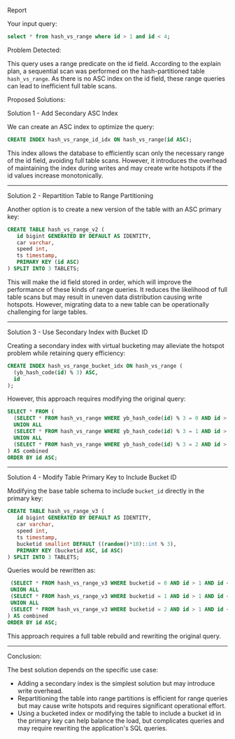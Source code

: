 

Report

Your input query:

```sql
select * from hash_vs_range where id > 1 and id < 4;
```

Problem Detected:

This query uses a range predicate on the id field. According to the explain plan, a sequential scan was performed on the hash-partitioned table `hash_vs_range`. As there is no ASC index on the id field, these range queries can lead to inefficient full table scans.

Proposed Solutions:

Solution 1 - Add Secondary ASC Index

We can create an ASC index to optimize the query:

```sql
CREATE INDEX hash_vs_range_id_idx ON hash_vs_range(id ASC);
```

This index allows the database to efficiently scan only the necessary range of the id field, avoiding full table scans. However, it introduces the overhead of maintaining the index during writes and may create write hotspots if the id values increase monotonically.

---

Solution 2 - Repartition Table to Range Partitioning

Another option is to create a new version of the table with an ASC primary key:

```sql
CREATE TABLE hash_vs_range_v2 (
   id bigint GENERATED BY DEFAULT AS IDENTITY,
   car varchar,
   speed int,
   ts timestamp,
   PRIMARY KEY (id ASC)
) SPLIT INTO 3 TABLETS;
```

This will make the id field stored in order, which will improve the performance of these kinds of range queries. It reduces the likelihood of full table scans but may result in uneven data distribution causing write hotspots. However, migrating data to a new table can be operationally challenging for large tables.

---

Solution 3 - Use Secondary Index with Bucket ID

Creating a secondary index with virtual bucketing may alleviate the hotspot problem while retaining query efficiency:

```sql
CREATE INDEX hash_vs_range_bucket_idx ON hash_vs_range (
  (yb_hash_code(id) % 3) ASC, 
  id
);
```

However, this approach requires modifying the original query:

```sql
SELECT * FROM (
  (SELECT * FROM hash_vs_range WHERE yb_hash_code(id) % 3 = 0 AND id > 1 AND id < 4 ORDER BY id ASC)
  UNION ALL
  (SELECT * FROM hash_vs_range WHERE yb_hash_code(id) % 3 = 1 AND id > 1 AND id < 4 ORDER BY id ASC)
  UNION ALL
  (SELECT * FROM hash_vs_range WHERE yb_hash_code(id) % 3 = 2 AND id > 1 AND id < 4 ORDER BY id ASC)
) AS combined
ORDER BY id ASC;
```
---

Solution 4 - Modify Table Primary Key to Include Bucket ID

Modifying the base table schema to include `bucket_id` directly in the primary key:

```sql
CREATE TABLE hash_vs_range_v3 (
   id bigint GENERATED BY DEFAULT AS IDENTITY,
   car varchar,
   speed int,
   ts timestamp,
   bucketid smallint DEFAULT ((random()*10)::int % 3), 
   PRIMARY KEY (bucketid ASC, id ASC)
) SPLIT INTO 3 TABLETS;
```

Queries would be rewritten as:

```sql
 (SELECT * FROM hash_vs_range_v3 WHERE bucketid = 0 AND id > 1 AND id < 4 ORDER BY id ASC)
 UNION ALL
 (SELECT * FROM hash_vs_range_v3 WHERE bucketid = 1 AND id > 1 AND id < 4 ORDER BY id ASC)
 UNION ALL
 (SELECT * FROM hash_vs_range_v3 WHERE bucketid = 2 AND id > 1 AND id < 4 ORDER BY id ASC)
) AS combined
ORDER BY id ASC;
```

This approach requires a full table rebuild and rewriting the original query.

---

Conclusion:

The best solution depends on the specific use case:
- Adding a secondary index is the simplest solution but may introduce write overhead.
- Repartitioning the table into range partitions is efficient for range queries but may cause write hotspots and requires significant operational effort.
- Using a bucketed index or modifying the table to include a bucket id in the primary key can help balance the load, but complicates queries and may require rewriting the application's SQL queries.



